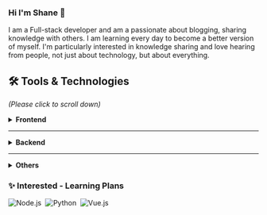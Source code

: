 ### Hi I'm Shane 👋
I am a Full-stack developer and am a passionate about blogging, sharing knowledge with others. I am learning every day to become a better version of myself. I'm particularly interested in knowledge sharing and love hearing from people, not just about technology, but about everything.


## 🛠 Tools & Technologies

_(Please click to scroll down)_

<details>
    <summary><b>Frontend</b></summary>
    <p></p>
    <ul>
        <li>HTML, CSS</li>
        <ul>
            <li>SCSS/SASS     </li>
            <li>Bootstrap, Tailwind</li>
        </ul>
    </ul>
    <ul>
        <li>JavaScript</li>
        <ul>
            <li>Jquery</li>
        </ul>
    </ul>
   
</details>

<hr>

<details>
    <summary><b>Backend</b></summary>
    <p></p>
    <ul>
        <li>PHP</li>
        <ul>
            <li>
                Frameworks: Laravel
            </li>
        </ul>
    </ul>
    <ul>
        <li>Databases
        <ul>
            <li>
                MySQL
            </li>
        </ul>
        </li>
    </ul>
</details>

<hr>

<details>
    <summary><b>Others</b></summary>
    <p></p>
    <ul>
        <li>IDE: PhpStorm</li>
        <li>Text Editor: Visual Studio Code, Sublime Text</li>
        <li>OS:</li>
        <ul>
            <li>
                Working: Linux - Ubuntu, Windows
            </li>
        </ul>
        <li>Work management tools: Notion, Jira, Trello</li>
        <li>Tools:</li>
        <ul>
            <li>
                Docker, Laragon, cPanel, XAMPP, WAMP
            </li>
            <li>
                Apache, NGINX
            </li>
            <li>
                Git/Github, Gitlab, Composer
            </li>
        </ul>
    </ul>
</details>

### ✨ Interested - Learning Plans

![Node.js](https://img.shields.io/badge/Node.js-339933?style=for-the-badge&logo=nodedotjs&logoColor=white)&nbsp;
![Python](https://img.shields.io/badge/Python-FFD43B?style=for-the-badge&logo=python&logoColor=blue)&nbsp;
![Vue.js](https://img.shields.io/badge/Vue.js-35495E?style=for-the-badge&logo=vuedotjs&logoColor=4FC08D)&nbsp;
